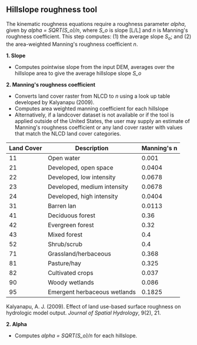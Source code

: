 ## Hillslope roughness tool

The kinematic roughness equations require a roughness parameter *alpha*, given by *alpha = SQRT(S_o)/n*, where *S_o* is slope [L/L] and *n* is Manning's roughness coefficient.  This step computes: (1) the average slope $S_o$; and (2) the area-weighted Manning's roughness coefficient *n*. 

**1. Slope**

* Computes pointwise slope from the input DEM, averages over the hillslope area to give the average hillslope slope *S_o*

**2. Manning's roughness coefficient**

* Converts land cover raster from NLCD to $n$ using a look up table developed by Kalyanapu (2009). 
* Computes area weighted manning coefficient for each hillslope
* Alternatively, if a landcover dataset is not available or if the tool is applied outside of the United States, the user may supply an estimate of Manning's roughness coefficient or any land cover raster with values that match the NLCD land cover categories. 


Land Cover| Description	| Manning's n
------------ | ------------- | -------------
11		| Open water	| 	0.001
21		| Developed, open space		| 0.0404
22		| Developed, low intensity		| 0.0678
23		| Developed, medium intensity		| 0.0678
24		| Developed, high intensity		| 0.0404
31		| Barren lan		| 0.0113
41		| Deciduous forest		| 0.36
42		| Evergreen forest		| 0.32
43		| Mixed forest		| 0.4
52		| Shrub/scrub		| 0.4
71		| Grassland/herbaceous		| 0.368
81		| Pasture/hay	| 	0.325
82		| Cultivated crops		| 0.037
90		| Woody wetlands		| 0.086
95		| Emergent herbaceous wetlands	| 	0.1825

Kalyanapu, A. J. (2009). Effect of land use-based surface roughness on hydrologic model output. *Journal of Spatial Hydrology*, 9(2), 21.


**2. Alpha**

* Computes  *alpha = SQRT(S_o)/n* for each hillslope.



